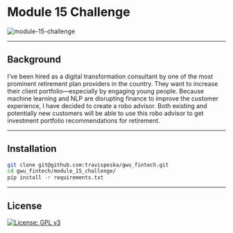# Module 15 Challenge

![module-15-challenge](https://user-images.githubusercontent.com/25112189/182039428-e05f7935-e95e-4328-b856-aae647d09b15.png)

---

## Background
I’ve been hired as a digital transformation consultant by one of the most prominent retirement plan providers in the country. They want to increase their client portfolio—especially by engaging young people. Because machine learning and NLP are disrupting finance to improve the customer experience, I have decided to create a robo advisor. Both existing and potentially new customers will be able to use this robo advisor to get investment portfolio recommendations for retirement.

---

## Installation

```sh
git clone git@github.com:travispeska/gwu_fintech.git
cd gwu_fintech/module_15_challenge/
pip install -r requirements.txt
```

---

## License

[![License: GPL v3](https://img.shields.io/badge/License-GPLv3-blue.svg)](https://www.gnu.org/licenses/gpl-3.0)
